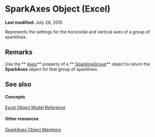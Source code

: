 
# SparkAxes Object (Excel)

 **Last modified:** July 28, 2015

Represents the settings for the horizontal and vertical axes of a group of sparklines.

## Remarks

Use the  ** [Axes](9692d9bb-e5f5-860f-d9b4-264ff7ada6b2.md)** property of a ** [SparklineGroup](cc694d97-a3d3-3473-2e37-0ede67b97680.md)** object to return the **SparkAxes** object for that group of sparklines.


## See also


#### Concepts


 [Excel Object Model Reference](11ea8598-8a20-92d5-f98b-0da04263bf2c.md)
#### Other resources


 [SparkAxes Object Members](0b900e96-187c-04ff-e78b-d664c322c2c5.md)
